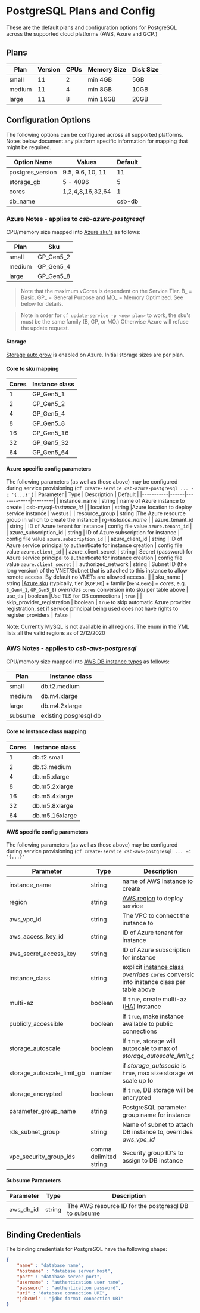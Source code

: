 # PostgreSQL Plans and Config

These are the default plans and configuration options for PostgreSQL across the supported cloud platforms (AWS, Azure and GCP.)

## Plans

| Plan | Version | CPUs | Memory Size | Disk Size |
|------|---------|------|-------------|-----------|
|small | 11      | 2    | min 4GB     | 5GB       |
|medium| 11      | 4    | min 8GB     | 10GB      |
|large | 11      | 8    | min 16GB    | 20GB      |


## Configuration Options

The following options can be configured across all supported platforms. Notes below document any platform specific information for mapping that might be required.

| Option Name | Values | Default |
|-------------|--------|---------|
| postgres_version | 9.5, 9.6, 10, 11 | 11    |
| storage_gb  | 5 - 4096| 5      |
| cores       | 1,2,4,8,16,32,64 | 1      |
| db_name     | | csb-db |

### Azure Notes - applies to *csb-azure-postgresql*
CPU/memory size mapped into [Azure sku's](https://docs.microsoft.com/en-us/azure/postgresql/concepts-pricing-tiers) as follows:

| Plan   | Sku       |
|--------|-----------|
| small  | GP_Gen5_2 |
| medium | GP_Gen5_4 |
| large  | GP_Gen5_8 |

> Note that the maximum vCores is dependent on the Service Tier. B_ = Basic, GP_ = General Purpose and MO_ = Memory Optimized. See below for details.

> Note in order for `cf update-service -p <new plan>` to work, the sku's must be the same family (B, GP, or MO.) Otherwise Azure will refuse the update request.

#### Storage
[Storage auto grow](https://docs.microsoft.com/en-us/azure/postgresql/concepts-pricing-tiers#storage-auto-grow) is enabled on Azure. Initial storage sizes are per plan.

#### Core to sku mapping

| Cores | Instance class |
|-------|----------------|
| 1     | GP_Gen5_1      |
| 2     | GP_Gen5_2      |
| 4     | GP_Gen5_4      |
| 8     | GP_Gen5_8      |
| 16    | GP_Gen5_16     |
| 32    | GP_Gen5_32     |
| 64    | GP_Gen5_64     |

#### Azure specific config parameters

The following parameters (as well as those above) may be configured during service provisioning (`cf create-service csb-azure-postgresql ... -c '{...}'`
)
| Parameter | Type | Description | Default |
|-----------|------|-------------|---------|
| instance_name | string | name of Azure instance to create | csb-mysql-*instance_id* |
| location  | string |Azure location to deploy service instance | westus |
| resource_group | string |The Azure resource group in which to create the instance | rg-*instance_name* |
| azure_tenant_id | string | ID of Azure tenant for instance | config file value `azure.tenant_id` |
| azure_subscription_id | string | ID of Azure subscription for instance | config file value `azure.subscription_id` |
| azure_client_id | string | ID of Azure service principal to authenticate for instance creation | config file value `azure.client_id` |
| azure_client_secret | string | Secret (password) for Azure service principal to authenticate for instance creation | config file value `azure.client_secret` |
| authorized_network  | string | Subnet ID (the long version) of the VNET/Subnet that is attached to this instance to allow remote access. By default no VNETs are allowed access. ||
| sku_name | string |[Azure sku](https://docs.microsoft.com/en-us/azure/mysql/concepts-pricing-tiers) (typically, tier [`B`,`GP`,`MO`] + family [`Gen4`,`Gen5`] + *cores*, e.g. `B_Gen4_1`, `GP_Gen5_8`) *overrides* `cores` conversion into sku per table above
| use_tls | boolean |Use TLS for DB connections | `true` |
| skip_provider_registration | boolean | `true` to skip automatic Azure provider registration, set if service principal being used does not have rights to register providers | `false` |

Note: Currently MySQL is not available in all regions. The enum in the YML lists all the valid regions as of 2/12/2020

### AWS Notes - applies to *csb-aws-postgresql*

CPU/memory size mapped into [AWS DB instance types](https://docs.aws.amazon.com/AmazonRDS/latest/UserGuide/Concepts.DBInstanceClass.html) as follows:

| Plan  | Instance class |
|-------|----------|
| small | db.t2.medium |
| medium | db.m4.xlarge |
| large | db.m4.2xlarge |
| subsume | existing posgresql db |

#### Core to instance class mapping

| Cores | Instance class |
|-------|---------------|
| 1     | db.t2.small  |
| 2     | db.t3.medium  |
| 4     | db.m5.xlarge  |
| 8     | db.m5.2xlarge |
| 16    | db.m5.4xlarge |
| 32    | db.m5.8xlarge |
| 64    | db.m5.16xlarge|

#### AWS specific config parameters

The following parameters (as well as those above) may be configured during service provisioning (`cf create-service csb-aws-postgresql ... -c '{...}'`

| Parameter | Type | Description | Default |
|-----------|------|------|---------|
| instance_name | string | name of AWS instance to create | csb-mysql-*instance_id* |
| region  | string | [AWS region](https://docs.aws.amazon.com/AWSEC2/latest/UserGuide/using-regions-availability-zones.html#concepts-available-regions) to deploy service  | us-west-2 |
| aws_vpc_id | string | The VPC to connect the instance to | the default vpc |
| aws_access_key_id | string | ID of Azure tenant for instance | config file value `aws.access_key_id` |
| aws_secret_access_key | string | ID of Azure subscription for instance | config file value `aws.secret_access_key` |
| instance_class | string | explicit [instance class](https://docs.aws.amazon.com/AmazonRDS/latest/UserGuide/Concepts.DBInstanceClass.html) *overrides* `cores` conversion into instance class per table above | | 
| multi-az | boolean | If `true`, create multi-az ([HA](https://docs.aws.amazon.com/AmazonRDS/latest/UserGuide/Concepts.MultiAZ.html)) instance | `false` | 
| publicly_accessible | boolean | If `true`, make instance available to public connections | `false ` |
| storage_autoscale | boolean | If `true`, storage will autoscale to max of *storage_autoscale_limit_gb* | `false` |
| storage_autoscale_limit_gb | number | if *storage_autoscale* is `true`, max size storage will scale up to ||
| storage_encrypted | boolean | If `true`, DB storage will be encrypted | `false`|
| parameter_group_name | string | PostgreSQL parameter group name for instance | `default.postgres.<postgres version>` |
| rds_subnet_group | string | Name of subnet to attach DB instance to, overrides *aws_vpc_id* | |
| vpc_security_group_ids | comma delimited string | Security group ID's to assign to DB instance | |


#### Subsume Parameters
| Parameter | Type | Description |
|-----------|------|------|
| aws_db_id | string | The AWS resource ID for the postgresql DB to subsume |



## Binding Credentials

The binding credentials for PostgreSQL have the following shape:

```json
{
    "name" : "database name",
    "hostname" : "database server host",
    "port" : "database server port",
    "username" : "authentication user name",
    "password" : "authentication password",
    "uri" : "database connection URI",
    "jdbcUrl" : "jdbc format connection URI"
}
```
